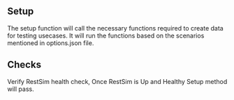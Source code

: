 ## Setup
The setup function will call the necessary functions required to create data for testing usecases.
It will run the functions based on the scenarios mentioned in options.json file.

## Checks
Verify RestSim health check, Once RestSim is Up and Healthy Setup method will pass.

